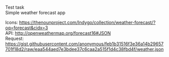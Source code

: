 Test task
<br>
Simple weather forecast app

Icons: https://thenounproject.com/Indygo/collection/weather-forecast/?oq=forecast&cidx=3
<br>
API: http://openweathermap.org/forecast16#JSON
<br>
Request:
        https://gist.githubusercontent.com/anonymous/feb1b31516f3e36a14b29657701f18d2/raw/eaa544aed7e3bdee37c6caa2a515f1d4c38fbd4f/weather.json


